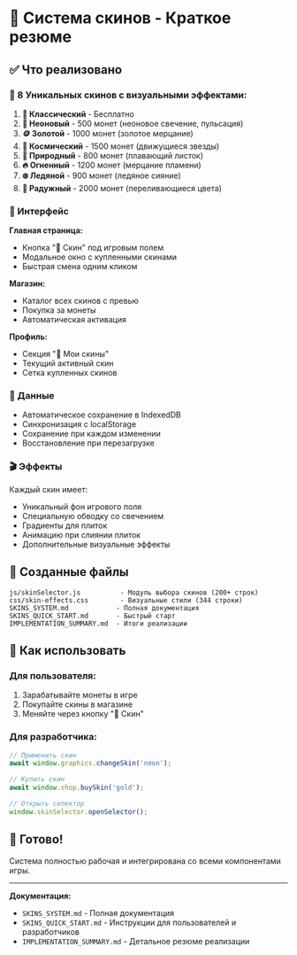 # 🎨 Система скинов - Краткое резюме

## ✅ Что реализовано

### 🎯 8 Уникальных скинов с визуальными эффектами:

1. **🎯 Классический** - Бесплатно
2. **🎇 Неоновый** - 500 монет (неоновое свечение, пульсация)
3. **🪙 Золотой** - 1000 монет (золотое мерцание)
4. **🌌 Космический** - 1500 монет (движущиеся звезды)
5. **🌿 Природный** - 800 монет (плавающий листок)
6. **🔥 Огненный** - 1200 монет (мерцание пламени)
7. **❄️ Ледяной** - 900 монет (ледяное сияние)
8. **🌈 Радужный** - 2000 монет (переливающиеся цвета)

### 📱 Интерфейс

**Главная страница:**
- Кнопка "🎨 Скин" под игровым полем
- Модальное окно с купленными скинами
- Быстрая смена одним кликом

**Магазин:**
- Каталог всех скинов с превью
- Покупка за монеты
- Автоматическая активация

**Профиль:**
- Секция "🎨 Мои скины"
- Текущий активный скин
- Сетка купленных скинов

### 💾 Данные

- Автоматическое сохранение в IndexedDB
- Синхронизация с localStorage
- Сохранение при каждом изменении
- Восстановление при перезагрузке

### 🎬 Эффекты

Каждый скин имеет:
- Уникальный фон игрового поля
- Специальную обводку со свечением
- Градиенты для плиток
- Анимацию при слиянии плиток
- Дополнительные визуальные эффекты

## 📁 Созданные файлы

```
js/skinSelector.js          - Модуль выбора скинов (200+ строк)
css/skin-effects.css        - Визуальные стили (344 строки)
SKINS_SYSTEM.md            - Полная документация
SKINS_QUICK_START.md       - Быстрый старт
IMPLEMENTATION_SUMMARY.md  - Итоги реализации
```

## 🚀 Как использовать

### Для пользователя:
1. Зарабатывайте монеты в игре
2. Покупайте скины в магазине
3. Меняйте через кнопку "🎨 Скин"

### Для разработчика:
```javascript
// Применить скин
await window.graphics.changeSkin('neon');

// Купить скин
await window.shop.buySkin('gold');

// Открыть селектор
window.skinSelector.openSelector();
```

## 🎉 Готово!

Система полностью рабочая и интегрирована со всеми компонентами игры.

---

**Документация:**
- `SKINS_SYSTEM.md` - Полная документация
- `SKINS_QUICK_START.md` - Инструкции для пользователей и разработчиков
- `IMPLEMENTATION_SUMMARY.md` - Детальное резюме реализации
